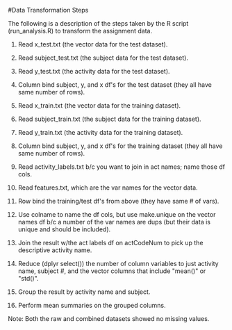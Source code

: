 #Data Transformation Steps

The following is a description of the steps taken by the R script (run_analysis.R) to transform the assignment data.

	
1. Read x_test.txt (the vector data for the test dataset).
2. Read subject_test.txt (the subject data for the test dataset).
3. Read y_test.txt (the activity data for the test dataset).
4. Column bind subject, y, and x df's for the test dataset (they all have same number of rows).

5. Read x_train.txt (the vector data for the training dataset).
6. Read subject_train.txt (the subject data for the training dataset).
7. Read y_train.txt (the activity data for the training dataset).
8. Column bind subject, y, and x df's for the training dataset (they all have same number of rows).

9. Read activity_labels.txt b/c you want to join in act names; name those df cols.
10. Read features.txt, which are the var names for the vector data.

11. Row bind the training/test df's from above (they have same # of vars). 
12. Use colname to name the df cols, but use make.unique on the vector names df b/c a number of the var names are dups (but their data is unique and should be included).
13. Join the result w/the act labels df on actCodeNum to pick up the descriptive activity name. 
14. Reduce (dplyr select()) the number of column variables to just activity name, subject #, and the vector columns that include "mean()" or "std()".
15. Group the result by activity name and subject.
16. Perform mean summaries on the grouped columns.

Note: Both the raw and combined datasets showed no missing values.


